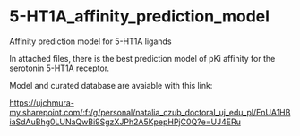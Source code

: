 # 5-HT1A_affinity_prediction_model
Affinity prediction model for 5-HT1A ligands

In attached files, there is the best prediction model of pKi affinity for the serotonin 5-HT1A receptor.

Model and curated database are avaiable with this link:

https://ujchmura-my.sharepoint.com/:f:/g/personal/natalia_czub_doctoral_uj_edu_pl/EnUA1HBiaSdAuBhg0LUNaQwBi9SgzXJPh2A5KpepHPjC0Q?e=UJ4ERu
